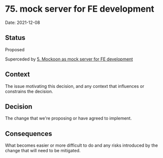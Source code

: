 # 75. mock server for FE development

Date: 2021-12-08

## Status

Proposed

Superceded by [5. Mockoon as mock server for FE development](0005-mockoon-as-mock-server-for-fe-development.md)

## Context

The issue motivating this decision, and any context that influences or constrains the decision.

## Decision

The change that we're proposing or have agreed to implement.

## Consequences

What becomes easier or more difficult to do and any risks introduced by the change that will need to be mitigated.
